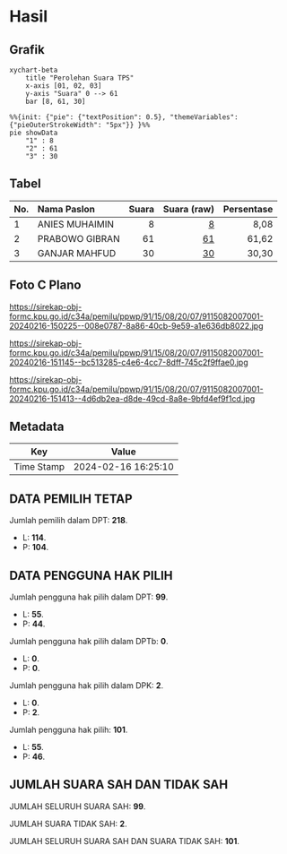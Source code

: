 # Hasil

## Grafik

```mermaid
xychart-beta
    title "Perolehan Suara TPS"
    x-axis [01, 02, 03]
    y-axis "Suara" 0 --> 61
    bar [8, 61, 30]
```

```mermaid
%%{init: {"pie": {"textPosition": 0.5}, "themeVariables": {"pieOuterStrokeWidth": "5px"}} }%%
pie showData
    "1" : 8
    "2" : 61
    "3" : 30
```

## Tabel

| No. | Nama Paslon    | Suara | Suara (raw) | Persentase |
|:--- |:-------------- | -----:| -----------:| ----------:|
| 1   | ANIES MUHAIMIN | 8     | [8][p-1]    | 8,08       |
| 2   | PRABOWO GIBRAN | 61    | [61][p-2]   | 61,62      |
| 3   | GANJAR MAHFUD  | 30    | [30][p-3]   | 30,30      |


[p-1]: https://github.com/gigit-pemilu/pemilu-2024-91-papua/blob/main/pilpres/hitung-suara/sub/91-papua/sub/15-waropen/sub/08-urei-faisei/sub/2007-khemoon-jaya/sub/001-tps/sub/paslon-1.txt
[p-2]: https://github.com/gigit-pemilu/pemilu-2024-91-papua/blob/main/pilpres/hitung-suara/sub/91-papua/sub/15-waropen/sub/08-urei-faisei/sub/2007-khemoon-jaya/sub/001-tps/sub/paslon-2.txt
[p-3]: https://github.com/gigit-pemilu/pemilu-2024-91-papua/blob/main/pilpres/hitung-suara/sub/91-papua/sub/15-waropen/sub/08-urei-faisei/sub/2007-khemoon-jaya/sub/001-tps/sub/paslon-3.txt

## Foto C Plano

https://sirekap-obj-formc.kpu.go.id/c34a/pemilu/ppwp/91/15/08/20/07/9115082007001-20240216-150225--008e0787-8a86-40cb-9e59-a1e636db8022.jpg

https://sirekap-obj-formc.kpu.go.id/c34a/pemilu/ppwp/91/15/08/20/07/9115082007001-20240216-151145--bc513285-c4e6-4cc7-8dff-745c2f9ffae0.jpg

https://sirekap-obj-formc.kpu.go.id/c34a/pemilu/ppwp/91/15/08/20/07/9115082007001-20240216-151413--4d6db2ea-d8de-49cd-8a8e-9bfd4ef9f1cd.jpg


## Metadata

| Key        | Value               |
| ---------- | ------------------- |
| Time Stamp | 2024-02-16 16:25:10 |


## DATA PEMILIH TETAP

Jumlah pemilih dalam DPT: **218**.
 * L: **114**.
 * P: **104**.

## DATA PENGGUNA HAK PILIH

Jumlah pengguna hak pilih dalam DPT: **99**.
 * L: **55**.
 * P: **44**.

Jumlah pengguna hak pilih dalam DPTb: **0**.
 * L: **0**.
 * P: **0**.

Jumlah pengguna hak pilih dalam DPK: **2**.
 * L: **0**.
 * P: **2**.

Jumlah pengguna hak pilih: **101**.
 * L: **55**.
 * P: **46**.

## JUMLAH SUARA SAH DAN TIDAK SAH

JUMLAH SELURUH SUARA SAH: **99**.

JUMLAH SUARA TIDAK SAH: **2**.

JUMLAH SELURUH SUARA SAH DAN SUARA TIDAK SAH: **101**.


